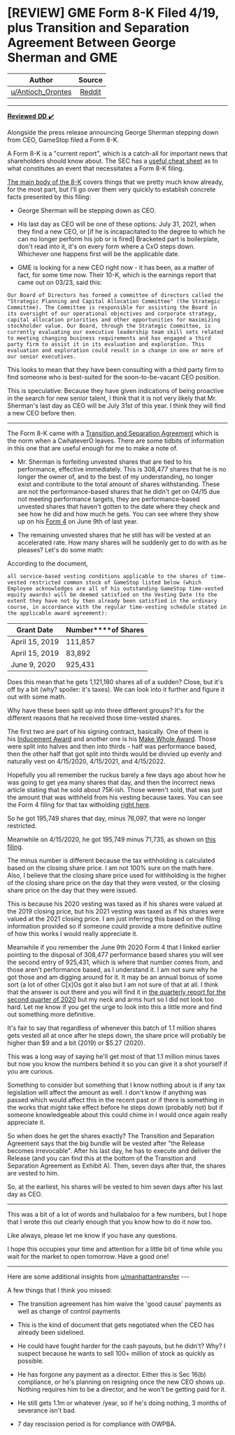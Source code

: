 [REVIEW] GME Form 8-K Filed 4/19, plus Transition and Separation Agreement Between George Sherman and GME
=========================================================================================================

| Author       | Source       | 
| :-------------: |:-------------:|
|  [u/Antioch_Orontes](https://www.reddit.com/user/Antioch_Orontes/) | [Reddit](https://www.reddit.com/r/DDintoGME/comments/muaufd/review_gme_form_8k_filed_419_plus_transition_and/) | 

---

[𝐑𝐞𝐯𝐢𝐞𝐰𝐞𝐝 𝐃𝐃 ✔️](https://www.reddit.com/r/DDintoGME/search?q=flair_name%3A%22%F0%9D%90%91%F0%9D%90%9E%F0%9D%90%AF%F0%9D%90%A2%F0%9D%90%9E%F0%9D%90%B0%F0%9D%90%9E%F0%9D%90%9D%20%F0%9D%90%83%F0%9D%90%83%20%E2%9C%94%EF%B8%8F%22&restrict_sr=1)

Alongside the press release announcing George Sherman stepping down from CEO, GameStop filed a Form 8-K.

A Form 8-K is a "current report", which is a catch-all for important news that shareholders should know about. The SEC has a [useful cheat sheet](https://www.sec.gov/fast-answers/answersform8khtm.html) as to what constitutes an event that necessitates a Form 8-K filing.

[The main body of the 8-K](https://www.sec.gov/ix?doc=/Archives/edgar/data/1326380/000132638021000032/gme-20210130.htm) covers things that we pretty much know already, for the most part, but I'll go over them very quickly to establish concrete facts presented by this filing:

- George Sherman will be stepping down as CEO.

- His last day as CEO will be one of these options: July 31, 2021, when they find a new CEO, or [if he is incapacitated to the degree to which he can no longer perform his job or is fired] Bracketed part is boilerplate, don't read into it, it's on every form where a CxO steps down. Whichever one happens first will be the applicable date.

- GME is looking for a new CEO right now - it has been, as a matter of fact, for some time now. Their 10-K, which is the earnings report that came out on 03/23, said this:

`Our Board of Directors has formed a committee of directors called the "Strategic Planning and Capital Allocation Committee" (the Strategic Committee). The Committee is responsible for assisting the Board in its oversight of our operational objectives and corporate strategy, capital allocation priorities and other opportunities for maximizing stockholder value. Our Board, through the Strategic Committee, is currently evaluating our executive leadership team skill sets related to meeting changing business requirements and has engaged a third party firm to assist it in its evaluation and exploration. This evaluation and exploration could result in a change in one or more of our senior executives.`

This looks to mean that they have been consulting with a third party firm to find someone who is best-suited for the soon-to-be-vacant CEO position.

This is speculative: Because they have given indications of being proactive in the search for new senior talent, I think that it is not very likely that Mr. Sherman's last day as CEO will be July 31st of this year. I think they will find a new CEO before then.

---

The Form 8-K came with a [Transition and Separation Agreement](https://www.sec.gov/Archives/edgar/data/1326380/000119312521120304/d307599dex101.htm) which is the norm when a CwhateverO leaves. There are some tidbits of information in this one that are useful enough for me to make a note of.

- Mr. Sherman is forfeiting unvested shares that are tied to his performance, effective immediately. This is 308,477 shares that he is no longer the owner of, and to the best of my understanding, no longer exist and contribute to the total amount of shares withstanding. These are not the performance-based shares that he didn't get on 04/15 due not meeting performance targets, they are performance-based unvested shares that haven't gotten to the date where they check and see how he did and how much he gets. You can see where they show up on his [Form 4](https://www.sec.gov/Archives/edgar/data/1326380/000132638020000065/xslF345X03/wf-form4_159190601145320.xml) on June 9th of last year.

- The remaining unvested shares that he still has will be vested at an accelerated rate. How many shares will he suddenly get to do with as he pleases? Let's do some math:

According to the document,

`all service-based vesting conditions applicable to the shares of time-vested restricted common stock of GameStop listed below (which Employee acknowledges are all of his outstanding GameStop time-vested equity awards) will be deemed satisfied on the Vesting Date (to the extent they have not by then already been satisfied in the ordinary course, in accordance with the regular time-vesting schedule stated in the applicable award agreement):`

| Grant Date | Number****of Shares |
| --- | --- |
| April 15, 2019 | 111,857 |
| April 15, 2019 | 83,892 |
| June 9, 2020 | 925,431 |

Does this mean that he gets 1,121,180 shares all of a sudden? Close, but it's off by a bit (why? spoiler: it's taxes). We can look into it further and figure it out with some math.

Why have these been split up into three different groups? It's for the different reasons that he received those time-vested shares.

The first two are part of his signing contract, basically. One of them is his [Inducement Award](https://www.sec.gov/Archives/edgar/data/1326380/000119312519106755/d725685dex101.htm) and another one is his [Make Whole Award](https://www.sec.gov/Archives/edgar/data/1326380/000119312519106755/d725685dex102.htm). Those were split into halves and then into thirds - half was performance based, then the other half that got split into thirds would be divvied up evenly and naturally vest on 4/15/2020, 4/15/2021, and 4/15/2022.

Hopefully you all remember the ruckus barely a few days ago about how he was going to get yea many shares that day, and then the incorrect news article stating that he sold about 75K-ish. Those weren't sold, that was just the amount that was withheld from his vesting because taxes. You can see the Form 4 filing for that tax witholding [right here](https://www.sec.gov/Archives/edgar/data/0001326380/000132638021000047/xslF345X03/wf-form4_161860550559901.xml).

So he got 195,749 shares that day, minus 76,097, that were no longer restricted.

Meanwhile on 4/15/2020, he got 195,749 minus 71,735, as shown on [this filing](https://www.sec.gov/Archives/edgar/data/0001326380/000132638020000032/xslF345X03/wf-form4_158713869049282.xml).

The minus number is different because the tax withholding is calculated based on the closing share price. I am not 100% sure on the math here. Also, I believe that the closing share price used for withholding is the higher of the closing share price on the day that they were vested, or the closing share price on the day that they were issued.

This is because his 2020 vesting was taxed as if his shares were valued at the 2019 closing price, but his 2021 vesting was taxed as if his shares were valued at the 2021 closing price. I am just inferring this based on the filing information provided so if someone could provide a more definitive outline of how this works I would really appreciate it.

Meanwhile if you remember the June 9th 2020 Form 4 that I linked earlier pointing to the disposal of 308,477 performance based shares you will see the second entry of 925,431, which is where that number comes from, and those aren't performance based, as I understand it. I am not sure why he got those and am digging around for it. It may be an annual bonus of some sort (a lot of other C[x]Os got it also but I am not sure of that at all. I think that the answer is out there and you will find it in [the quarterly report for the second quarter of 2020](https://www.sec.gov/Archives/edgar/data/0001326380/000132638020000060/gme-20200502.htm) but my neck and arms hurt so I did not look too hard. Let me know if you get the urge to look into this a little more and find out something more definitive.

It's fair to say that regardless of whenever this batch of 1.1 million shares gets vested all at once after he steps down, the share price will probably be higher than $9 and a bit (2019) or $5.27 (2020).

This was a long way of saying he'll get most of that 1.1 million minus taxes but now you know the numbers behind it so you can give it a shot yourself if you are curious.

Something to consider but something that I know nothing about is if any tax legislation will affect the amount as well. I don't know if anything was passed which would affect this in the recent past or if there is something in the works that might take effect before he steps down (probably not) but if someone knowledgeable about this could chime in I would once again really appreciate it.

So when does he get the shares exactly? The Transition and Separation Agreement says that the big bundle will be vested after "the Release becomes irrevocable". After his last day, he has to execute and deliver the Release (and you can find this at the bottom of the Transition and Separation Agreement as Exhibit A). Then, seven days after that, the shares are vested to him.

So, at the earliest, his shares will be vested to him seven days after his last day as CEO.

* * * * *

This was a bit of a lot of words and hullabaloo for a few numbers, but I hope that I wrote this out clearly enough that you know how to do it now too.

Like always, please let me know if you have any questions.

I hope this occupies your time and attention for a little bit of time while you wait for the market to open tomorrow. Have a good one!

----

Here are some additional insights from [u/manhattantransfer](https://www.reddit.com/u/manhattantransfer/) ---

A few things that I think you missed:

- ⁠The transition agreement has him waive the 'good cause' payments as well as change of control payments

- ⁠This is the kind of document that gets negotiated when the CEO has already been sidelined.

- ⁠He could have fought harder for the cash payouts, but he didn't? Why? I suspect because he wants to sell 100+ million of stock as quickly as possible.

- ⁠He has forgone any payment as a director. Either this is Sec 16(b) compliance, or he's planning on resigning once the new CEO shows up. Nothing requires him to be a director, and he won't be getting paid for it.

- ⁠He still gets 1.1m or whatever /year, so if he's doing nothing, 3 months of severance isn't bad.

- ⁠7 day rescission period is for compliance with OWPBA.
